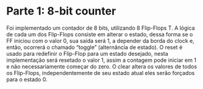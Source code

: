 # Parte 1: 8-bit counter

Foi implementado um contador de 8 bits, utilizando 8 Flip-Flops T. A lógica de cada um dos Flip-Flops consiste em alterar o estado, dessa forma se o FF iniciou com o valor 0, sua saída será 1, a depender da borda do clock e, então, ocorrerá o chamado “toggle” (alternância de estado).
O reset é usado para redefinir o Flip-Flop para um estado desejado, nesta implementação será resetado o valor 1, assim a contagem pode iniciar em 1 e não necessariamente começar do zero.
    O clear altera os valores de todos os Flip-Flops, independentemente de seu estado atual eles serão forçados para o estado 0.
